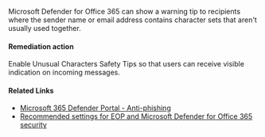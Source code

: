 Microsoft Defender for Office 365 can show a warning tip to recipients where the sender name or email address contains character sets that aren't usually used together.

#### Remediation action
Enable Unusual Characters Safety Tips so that users can receive visible indication on incoming messages.

#### Related Links

* [Microsoft 365 Defender Portal - Anti-phishing](https://security.microsoft.com/antiphishing) 
* [Recommended settings for EOP and Microsoft Defender for Office 365 security](https://aka.ms/orca-atpp-docs-7)
